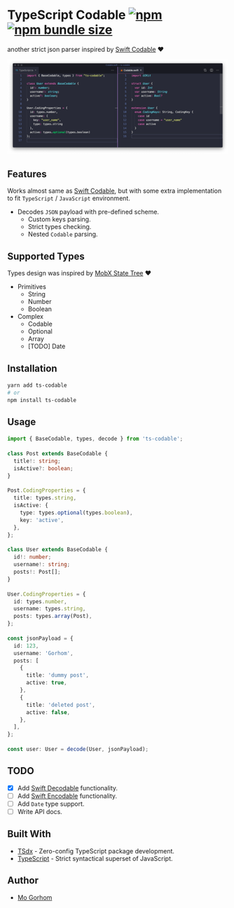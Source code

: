 # TypeScript Codable [![npm](https://img.shields.io/npm/v/ts-codable)](https://www.npmjs.com/package/ts-codable) [![npm bundle size](https://img.shields.io/bundlephobia/minzip/ts-codable)](https://www.npmjs.com/package/ts-codable)

another strict json parser inspired by [Swift Codable](https://developer.apple.com/documentation/swift/codable) ❤️

![Alt text](docs/cover.png 'Title')

## Features

Works almost same as [Swift Codable](https://developer.apple.com/documentation/swift/codable), but with some extra implementation to fit `TypeScript` / `JavaScript` environment.

- Decodes `JSON` payload with pre-defined scheme.
  - Custom keys parsing.
  - Strict types checking.
  - Nested `Codable` parsing.

## Supported Types

Types design was inspired by [MobX State Tree](https://github.com/mobxjs/mobx-state-tree#types-overview) ❤️

- Primitives
  - String
  - Number
  - Boolean
- Complex
  - Codable
  - Optional
  - Array
  - [TODO] Date

## Installation

```bash
yarn add ts-codable
# or
npm install ts-codable
```

## Usage

```ts
import { BaseCodable, types, decode } from 'ts-codable';

class Post extends BaseCodable {
  title!: string;
  isActive?: boolean;
}

Post.CodingProperties = {
  title: types.string,
  isActive: {
    type: types.optional(types.boolean),
    key: 'active',
  },
};

class User extends BaseCodable {
  id!: number;
  username!: string;
  posts!: Post[];
}

User.CodingProperties = {
  id: types.number,
  username: types.string,
  posts: types.array(Post),
};

const jsonPayload = {
  id: 123,
  username: 'Gorhom',
  posts: [
    {
      title: 'dummy post',
      active: true,
    },
    {
      title: 'deleted post',
      active: false,
    },
  ],
};

const user: User = decode(User, jsonPayload);
```

## TODO

- [x] Add [Swift Decodable](https://developer.apple.com/documentation/swift/decodable) functionality.
- [ ] Add [Swift Encodable](https://developer.apple.com/documentation/swift/encodable) functionality.
- [ ] Add `Date` type support.
- [ ] Write API docs.

## Built With

- [TSdx](https://github.com/jaredpalmer/tsdx) - Zero-config TypeScript package development.
- [TypeScript](https://github.com/Microsoft/TypeScript) - Strict syntactical superset of JavaScript.

## Author

- [Mo Gorhom](https://twitter.com/gorhom)
